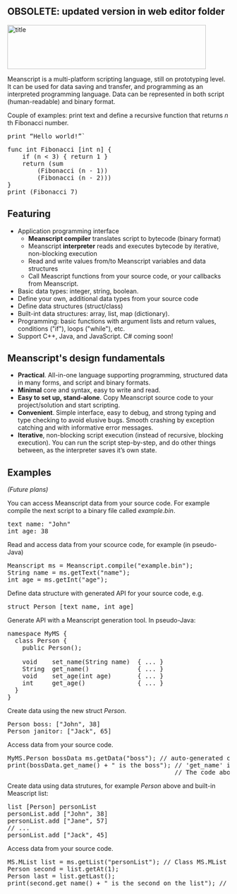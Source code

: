 ## OBSOLETE: updated version in web editor folder

<img src="https://jussehoo.github.io/logo.png" alt="title" width=450 height=100 align=center />

Meanscript is a multi-platform scripting language, still on prototyping level.
It can be used for data saving and transfer, and programming as an interpreted programming language.
Data can be represented in both script (human-readable) and binary format.

<!-- This text is aimed for programmers, but some parts may be readable for others too. -->

Couple of examples: print text and define a recursive function that returns _n_ th Fibonacci number.

<pre>
print “Hello world!”`
</pre>		
<pre>
func int Fibonacci [int n] {
    if (n < 3) { return 1 }
    return (sum 
        (Fibonacci (n - 1))
        (Fibonacci (n - 2)))  
}
print (Fibonacci 7)
</pre>		


## Featuring

 * Application programming interface
    * **Meanscript compiler** translates script to bytecode (binary format)
    * Meanscript **interpreter** reads and executes bytecode by iterative, non-blocking execution
    * Read and write values from/to Meanscript variables and data structures
    * Call Meascript functions from your source code, or your callbacks from Meanscript.
 * Basic data types: integer, string, boolean.
 * Define your own, additional data types from your source code
 * Define data structures (struct/class)
 * Built-int data structures: array, list, map (dictionary).
 * Programming: basic functions with argument lists and return values, conditions ("if"), loops ("while"), etc.
 * Support C++, Java, and JavaScript. C# coming soon!

## Meanscript's design fundamentals

 * **Practical**. All-in-one language supporting programming, structured data in many forms, and script and binary formats.
 * **Minimal** core and syntax, easy to write and read. <!-- Most minimalistic language you can do anything with!--> 
 * **Easy to set up, stand-alone**. Copy Meanscript source code to your project/solution and start scripting.
 * **Convenient**. Simple interface, easy to debug, and strong typing and type checking to avoid elusive bugs. Smooth crashing by exception catching and with informative error messages.
 * **Iterative**, non-blocking script execution (instead of recursive, blocking execution). You can run the script step-by-step, and do other things between, as the interpreter saves it’s own state.<!-- It enables waiting, triggers, events etc. without using threads or other platform support.-->

<!-- 
## What can it be used for?

 * Serializing and transmitting structured data, in byte code or script
 * Run scripts
 * Access data and code from your source code (Java, C#, etc.)
 * Make native call from script, using callbacks.
 * Make remote procedure calls.
-->
 
## Examples

<i>(Future plans)</i>

You can access Meanscript data from your source code.
For example compile the next script to a binary file called <i>example.bin</i>.

<pre>
text name: "John"
int age: 38
</pre>

Read and access data from your scource code, for example (in pseudo-Java)

<pre>
Meanscript ms = Meanscript.compile("example.bin");
String name = ms.getText("name");
int age = ms.getInt("age");
</pre>

Define data structure with generated API for your source code, e.g.

<pre>
struct Person [text name, int age]
</pre>

Generate API with a Meanscript generation tool. In pseudo-Java:

<pre>
namespace MyMS {
  class Person {
    public Person();
    
    void    set_name(String name)  { ... }
    String  get_name()             { ... }
    void    set_age(int age)       { ... }
    int     get_age()              { ... }
  }
}
</pre>

Create data using the new struct <i>Person</i>.

<pre>
Person boss: ["John", 38]
Person janitor: ["Jack", 65]
</pre>

Access data from your source code.

<pre>
MyMS.Person bossData ms.getData<MyMS.Person>("boss"); // auto-generated class
print(bossData.get_name() + " is the boss"); // 'get_name' is generated from member 'name' by adding 'get_'
                                             // The code above would print "John is the boss".
</pre>

Create data using data strutures, for example <i>Person</i> above and built-in Meascript list:

<pre>
list [Person] personList
personList.add ["John", 38]
personList.add ["Jane", 57]
// ...
personList.add ["Jack", 45]
</pre>

Access data from your source code.

<pre>
MS.MList list = ms.getList("personList"); // Class MS.MList is part of Meanscript core
Person second = list.getAt<MyMS.Person>(1);
Person last = list.getLast<MyMS.Person>();
print(second.get_name() + " is the second on the list"); // prints "Jane is the second on the list"
</pre>

<!--

## Future plans

 * Optimize: minimalize dynamic memory allocation and variable fetch times.
 * Meanscript editor
 * Support language's own serialization
 * Wait/pause, triggers, events, etc.
 * Unit tests
 * Class-like features: struct ( → class) includes funtions that can be overridden by changing function body, etc.
 * Map with an integer key

-->
<!-- 
How does it work?

Meanscript parser takes in the script text, read it, and make a parse tree of it.
Parse tree consists of tokens which are variable names, values, function calls, etc.
Parse tree’s sub-trees can be expressions, code blocks, structure definitions, etc.
When you execute the script Meanscript interpreter iterate through the parse tree and execute the commands in it.
Commands add data to Meanscript’s data map, and the data can be accessed by the script itself or external calls.
Data consists of atomic variables (integers, text, reference to a code block), data structures (maps, lists, etc.) and functions.

Meanscript’s Java implementation uses following language features (considering things that can cause problems when porting from Java to other languages):
Exceptions
LinkedList
TreeMap
assert
console print (can be overridden)
-->
